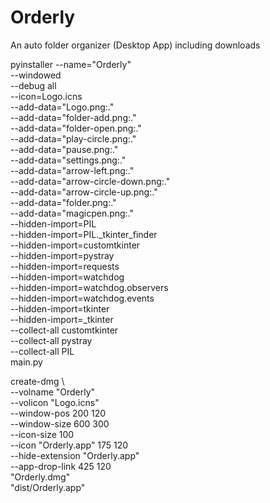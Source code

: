 # Orderly
An auto folder organizer (Desktop App) including downloads

pyinstaller --name="Orderly" \
            --windowed \
            --debug all \
            --icon=Logo.icns \
            --add-data="Logo.png:." \
            --add-data="folder-add.png:." \
            --add-data="folder-open.png:." \
            --add-data="play-circle.png:." \
            --add-data="pause.png:." \
            --add-data="settings.png:." \
            --add-data="arrow-left.png:." \
            --add-data="arrow-circle-down.png:." \
            --add-data="arrow-circle-up.png:." \
            --add-data="folder.png:." \
            --add-data="magicpen.png:." \
            --hidden-import=PIL \
            --hidden-import=PIL._tkinter_finder \
            --hidden-import=customtkinter \
            --hidden-import=pystray \
            --hidden-import=requests \
            --hidden-import=watchdog \
            --hidden-import=watchdog.observers \
            --hidden-import=watchdog.events \
            --hidden-import=tkinter \
            --hidden-import=_tkinter \
            --collect-all customtkinter \
            --collect-all pystray \
            --collect-all PIL \
            main.py


create-dmg \         
  --volname "Orderly" \
  --volicon "Logo.icns" \
  --window-pos 200 120 \
  --window-size 600 300 \
  --icon-size 100 \
  --icon "Orderly.app" 175 120 \
  --hide-extension "Orderly.app" \
  --app-drop-link 425 120 \
  "Orderly.dmg" \
  "dist/Orderly.app"